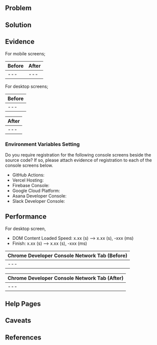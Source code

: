 ## Problem



## Solution



## Evidence

For mobile screens;

|Before|After|
|---|---|
|---|---|

For desktop screens;

|Before|
|---|
|---|

|After|
|---|
|---|

### Environment Variables Setting

Do you require registration for the following console screens beside the source code? If so, please attach evidence of registration to each of the console screens below.

- GitHub Actions: 
- Vercel Hosting: 
- Firebase Console: 
- Google Cloud Platform: 
- Asana Developer Console: 
- Slack Developer Console: 

## Performance

For desktop screen,

- DOM Content Loaded Speed: x.xx (s) --> x.xx (s), -xxx (ms)
- Finish: x.xx (s) --> x.xx (s), -xxx (ms)

|Chrome Developer Console Network Tab (Before)|
|---|
|---|

|Chrome Developer Console Network Tab (After)|
|---|
|---|

## Help Pages



## Caveats



## References


